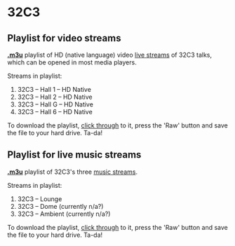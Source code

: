 # 32C3

## Playlist for video streams
[**.m3u**](32c3.m3u) playlist of HD (native language) video [live streams](https://streaming.media.ccc.de/32c3/) of 32C3 talks, which can be opened in most media players.

Streams in playlist:

1. 32C3 – Hall 1 – HD Native
2. 32C3 – Hall 2 – HD Native
3. 32C3 – Hall G – HD Native
4. 32C3 – Hall 6 – HD Native

To download the playlist, [click through](32c3.m3u) to it, press the 'Raw' button and save the file to your hard drive. Ta-da!


## Playlist for live music streams
[**.m3u**](32c3_music.m3u) playlist of 32C3's three [music streams](https://streaming.media.ccc.de/32c3/).

Streams in playlist:

1. 32C3 – Lounge
2. 32C3 – Dome (currently n/a?)
3. 32C3 – Ambient (currently n/a?)

To download the playlist, [click through](32c3_music.m3u) to it, press the 'Raw' button and save the file to your hard drive. Ta-da!
